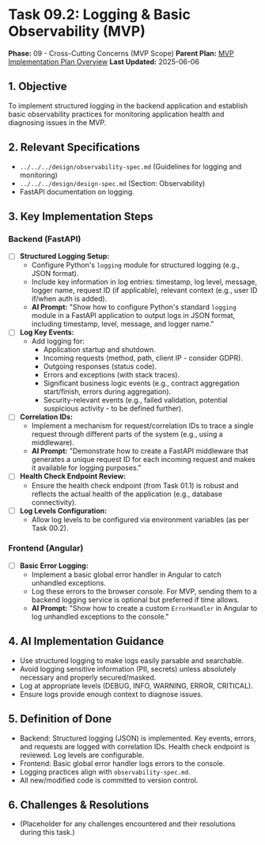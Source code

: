 # Task 09.2: Logging & Basic Observability (MVP)

**Phase:** 09 - Cross-Cutting Concerns (MVP Scope)
**Parent Plan:** [MVP Implementation Plan Overview](../00-mvp-implementation-plan-overview.md)
**Last Updated:** 2025-06-06

## 1. Objective

To implement structured logging in the backend application and establish basic observability practices for monitoring application health and diagnosing issues in the MVP.

## 2. Relevant Specifications

*   `../../../design/observability-spec.md` (Guidelines for logging and monitoring)
*   `../../../design/design-spec.md` (Section: Observability)
*   FastAPI documentation on logging.

## 3. Key Implementation Steps

### Backend (FastAPI)
*   [ ] **Structured Logging Setup:**
    *   Configure Python's `logging` module for structured logging (e.g., JSON format).
    *   Include key information in log entries: timestamp, log level, message, logger name, request ID (if applicable), relevant context (e.g., user ID if/when auth is added).
    *   **AI Prompt:** "Show how to configure Python's standard `logging` module in a FastAPI application to output logs in JSON format, including timestamp, level, message, and logger name."
*   [ ] **Log Key Events:**
    *   Add logging for:
        *   Application startup and shutdown.
        *   Incoming requests (method, path, client IP - consider GDPR).
        *   Outgoing responses (status code).
        *   Errors and exceptions (with stack traces).
        *   Significant business logic events (e.g., contract aggregation start/finish, errors during aggregation).
        *   Security-relevant events (e.g., failed validation, potential suspicious activity - to be defined further).
*   [ ] **Correlation IDs:**
    *   Implement a mechanism for request/correlation IDs to trace a single request through different parts of the system (e.g., using a middleware).
    *   **AI Prompt:** "Demonstrate how to create a FastAPI middleware that generates a unique request ID for each incoming request and makes it available for logging purposes."
*   [ ] **Health Check Endpoint Review:**
    *   Ensure the health check endpoint (from Task 01.1) is robust and reflects the actual health of the application (e.g., database connectivity).
*   [ ] **Log Levels Configuration:**
    *   Allow log levels to be configured via environment variables (as per Task 00.2).

### Frontend (Angular)
*   [ ] **Basic Error Logging:**
    *   Implement a basic global error handler in Angular to catch unhandled exceptions.
    *   Log these errors to the browser console. For MVP, sending them to a backend logging service is optional but preferred if time allows.
    *   **AI Prompt:** "Show how to create a custom `ErrorHandler` in Angular to log unhandled exceptions to the console."

## 4. AI Implementation Guidance

*   Use structured logging to make logs easily parsable and searchable.
*   Avoid logging sensitive information (PII, secrets) unless absolutely necessary and properly secured/masked.
*   Log at appropriate levels (DEBUG, INFO, WARNING, ERROR, CRITICAL).
*   Ensure logs provide enough context to diagnose issues.

## 5. Definition of Done

*   Backend: Structured logging (JSON) is implemented. Key events, errors, and requests are logged with correlation IDs. Health check endpoint is reviewed. Log levels are configurable.
*   Frontend: Basic global error handler logs errors to the console.
*   Logging practices align with `observability-spec.md`.
*   All new/modified code is committed to version control.

## 6. Challenges & Resolutions

*   (Placeholder for any challenges encountered and their resolutions during this task.)

